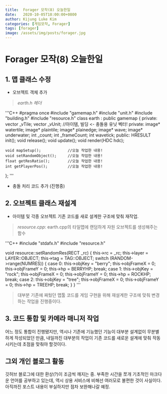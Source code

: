 ```yaml
---
title:  Forager 모작(8) 오늘한일
date:   2020-10-05T18:00:00+0800
author: Kijung Luke Kim
categories: [게임모작, Forager]
tags: [forager]
image: /assets/img/posts/forager.jpg
---
```

# Forager 모작(8) 오늘한일

## 1. 맵 클래스 수정

- 오브젝트 객체 추가
> *earth.h 헤더*

'''C++
#pragma once
#include "gamemap.h"
#include "unit.h"
#include "building.h"
#include "resource.h"
class earth : public gamemap
{
private:
	vector<tile> _vTile;
	vector<unit> _vUnit;        //아이템, 빌딩 <- 충돌용 유닛 벡터!
private:
	image* watertile;
	image* plaintile;
	image* plainedge;
	image* wave;
	image* underwater;
	int _count;
	int _frameCount;
	int wavetick;
public:
	HRESULT init();
	void release();
	void update();
	void render(HDC hdc);

	void mapSetup();            //오늘 작업한 내용!
	void setRandomObject();     //오늘 작업한 내용!
	float getResRatio();        //오늘 작업한 내용!
	int getPlayerPos();         //오늘 작업한 내용!
};
'''

- 충돌 처리 코드 추가 (진행중)

## 2. 오브젝트 클래스 재설계

- 아이템 및 각종 오브젝트 기존 코드를 새로 설계한 구조에 맞춰 재작업.
> *resource.cpp*: earth.cpp의 타일맵에 랜덤하게 자원 오브젝트를 생성해주는 함수

'''C++
#include "stdafx.h"
#include "resource.h"

void resource::setRandomRes(RECT _rc)
{
	this->rc = _rc;
	this->layer = LAYER::OBJECT;
	this->tag = TAG::OBJECT;
	switch (RANDOM->range(NUMRES)) {
	case 0:
		this->objKey = "berry";
		this->objFrameX = 0;
		this->objFrameY = 0;
		this->hp = BERRYHP;
		break;
	case 1:
		this->objKey = "rock";
		this->objFrameX = 0;
		this->objFrameY = 0;
		this->hp = ROCKHP;
		break;
	case 2:
		this->objKey = "tree";
		this->objFrameX = 0;
		this->objFrameY = 0;
		this->hp = TREEHP;
		break;
	}
}
'''

> 대부분 기존에 짜뒀던 맵툴 코드를 게임 구현을 위해 재설계한 구조에 맞춰 변경하는 작업을 진행중이다.

## 3. 코드 통합 및 카메라 매니저 작업

어느 정도 통합이 진행됐지만, 역시나 기존에 기능했던 기능이 대부분 설계없이 무분별하게 작성되었던 만큼,
내일까진 대부분의 작업이 기존 코드를 새로운 설계에 맞춰 작동시키는데 초점을 맞춰야 할것이다.

## 그외 개인 블로그 활동

깃허브 블로그에 대한 환상(?)이 조금씩 깨지는 중. 부족한 시간을 쪼개 기초적인 마크다운 언어를 공부하고 있는데,
역시 상용 서비스에 비해선 여러모로 불편한 것이 사실이다. 아직까진 포스트 내용이 부실하지만 점차 보완해나갈 예정.